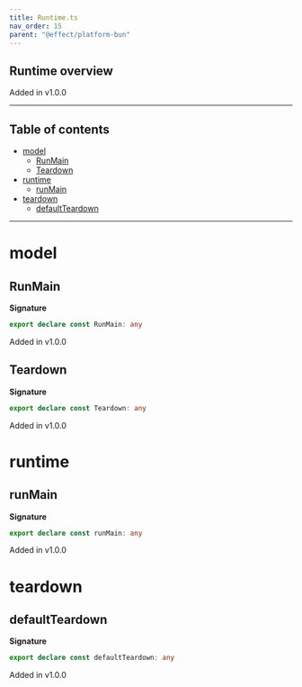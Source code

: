 ```yaml
---
title: Runtime.ts
nav_order: 15
parent: "@effect/platform-bun"
---
```


## Runtime overview

Added in v1.0.0

---

<h2 class="text-delta">Table of contents</h2>

- [model](#model)
  - [RunMain](#runmain)
  - [Teardown](#teardown)
- [runtime](#runtime)
  - [runMain](#runmain-1)
- [teardown](#teardown-1)
  - [defaultTeardown](#defaultteardown)

---

# model

## RunMain

**Signature**

```ts
export declare const RunMain: any
```

Added in v1.0.0

## Teardown

**Signature**

```ts
export declare const Teardown: any
```

Added in v1.0.0

# runtime

## runMain

**Signature**

```ts
export declare const runMain: any
```

Added in v1.0.0

# teardown

## defaultTeardown

**Signature**

```ts
export declare const defaultTeardown: any
```

Added in v1.0.0

